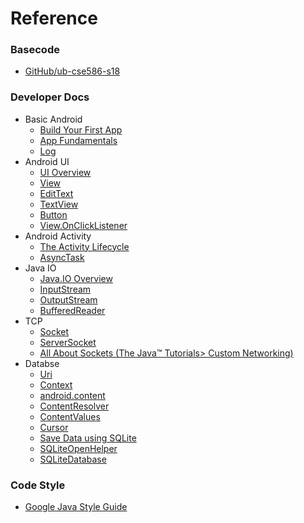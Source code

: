 # Reference    

### Basecode    
- [GitHub/ub-cse586-s18](https://github.com/ub-cse586-s18)    

### Developer Docs    
- Basic Android    
    - [Build Your First App](https://developer.android.com/training/basics/firstapp/index.html)    
    - [App Fundamentals](https://developer.android.com/guide/components/fundamentals.html)    
    - [Log](https://developer.android.com/reference/android/util/Log.html)    
- Android UI    
    - [UI Overview](https://developer.android.com/guide/topics/ui/overview.html)    
    - [View](https://developer.android.com/reference/android/view/View.html)    
    - [EditText](https://developer.android.com/reference/android/widget/EditText.html)    
    - [TextView](https://developer.android.com/reference/android/widget/TextView.html)    
    - [Button](https://developer.android.com/reference/android/widget/Button.html)    
    - [View.OnClickListener](https://developer.android.com/reference/android/view/View.OnClickListener.html)    
- Android Activity    
    - [The Activity Lifecycle](https://developer.android.com/guide/components/activities/activity-lifecycle.html)    
    - [AsyncTask](https://developer.android.com/reference/android/os/AsyncTask.html)    
- Java IO    
    - [Java.IO Overview](https://developer.android.com/reference/java/io/package-summary.html)    
    - [InputStream](https://developer.android.com/reference/java/io/InputStream.html)    
    - [OutputStream](https://developer.android.com/reference/java/io/OutputStream.html)    
    - [BufferedReader](https://developer.android.com/reference/java/io/BufferedReader.html)    
- TCP    
    - [Socket](https://developer.android.com/reference/java/net/Socket.html)    
    - [ServerSocket](https://developer.android.com/reference/java/net/ServerSocket.html)    
    - [All About Sockets (The Java™ Tutorials> Custom Networking)](https://docs.oracle.com/javase/tutorial/networking/sockets/index.html)    
- Databse
    - [Uri](https://developer.android.com/reference/android/net/Uri.html)    
    - [Context](https://developer.android.com/reference/android/content/Context.html)    
    - [android.content](https://developer.android.com/reference/android/content/package-summary.html)    
    - [ContentResolver](https://developer.android.com/reference/android/content/ContentResolver.html)    
    - [ContentValues](https://developer.android.com/reference/android/content/ContentValues.html)    
    - [Cursor](https://developer.android.com/reference/android/database/Cursor.html)    
    - [Save Data using SQLite](https://developer.android.com/training/data-storage/sqlite.html#DbHelper)    
    - [SQLiteOpenHelper](https://developer.android.com/reference/android/database/sqlite/SQLiteOpenHelper.html)    
    - [SQLiteDatabase](https://developer.android.com/reference/android/database/sqlite/SQLiteDatabase.html)    

### Code Style    
- [Google Java Style Guide](https://google.github.io/styleguide/javaguide.html)    